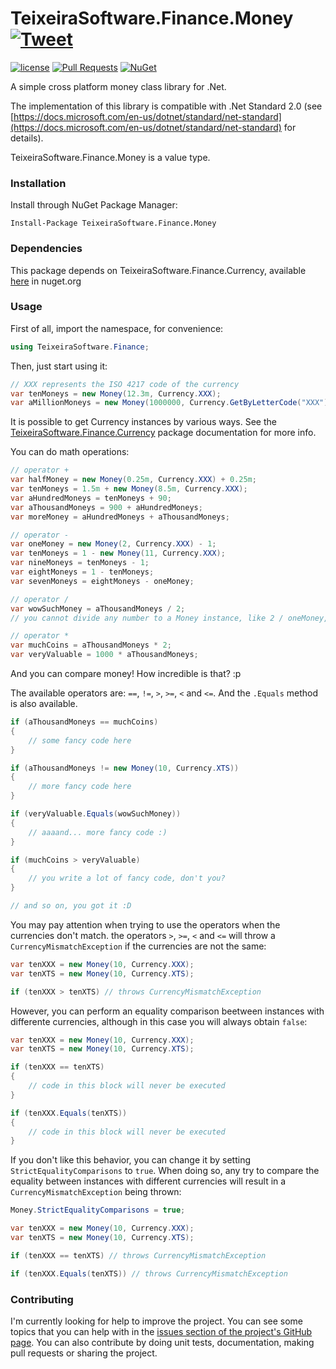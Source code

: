 # TeixeiraSoftware.Finance.Money [![Tweet](https://img.shields.io/twitter/url/http/shields.io.svg?style=social)](https://twitter.com/intent/tweet?text=A%20simple%20money%20class%20library&url=https://TeixeiraSoftware.github.io/TeixeiraSoftware.Finance.Money/&hashtags=money,finance,software,dotnet,crossplatform)

[![license](https://img.shields.io/github/license/mashape/apistatus.svg)](https://github.com/TeixeiraSoftware/TeixeiraSoftware.Finance.Money/blob/master/LICENSE)
[![Pull Requests](https://img.shields.io/badge/Pull%20Requests-Welcome-brightgreen.svg)](https://github.com/TeixeiraSoftware/TeixeiraSoftware.Finance.Money/blob/master/CONTRIBUTING.md)
[![NuGet](https://img.shields.io/nuget/dt/currency.svg)](https://www.nuget.org/packages/TeixeiraSoftware.Finance.Money/)

A simple cross platform money class library for .Net.

The implementation of this library is compatible with .Net Standard 2.0 (see [https://docs.microsoft.com/en-us/dotnet/standard/net-standard](https://docs.microsoft.com/en-us/dotnet/standard/net-standard) for details).

TeixeiraSoftware.Finance.Money is a value type.

### Installation

Install through NuGet Package Manager:
```
Install-Package TeixeiraSoftware.Finance.Money
```

### Dependencies

This package depends on TeixeiraSoftware.Finance.Currency, available [here](https://www.nuget.org/packages/TeixeiraSoftware.Finance.Money/) in nuget.org

### Usage
First of all, import the namespace, for convenience:
``` c#
using TeixeiraSoftware.Finance;
```

Then, just start using it:

``` c#
// XXX represents the ISO 4217 code of the currency
var tenMoneys = new Money(12.3m, Currency.XXX);
var aMillionMoneys = new Money(1000000, Currency.GetByLetterCode("XXX"));
```

It is possible to get Currency instances by various ways. See the [TeixeiraSoftware.Finance.Currency](https://TeixeiraSoftware.github.io/TeixeiraSoftware.Finance.Currency/) package documentation for more info.

You can do math operations:

``` c#
// operator +
var halfMoney = new Money(0.25m, Currency.XXX) + 0.25m;
var tenMoneys = 1.5m + new Money(8.5m, Currency.XXX);
var aHundredMoneys = tenMoneys + 90;
var aThousandMoneys = 900 + aHundredMoneys;
var moreMoney = aHundredMoneys + aThousandMoneys;

// operator -
var oneMoney = new Money(2, Currency.XXX) - 1;
var tenMoneys = 1 - new Money(11, Currency.XXX);
var nineMoneys = tenMoneys - 1;
var eightMoneys = 1 - tenMoneys;
var sevenMoneys = eightMoneys - oneMoney;

// operator /
var wowSuchMoney = aThousandMoneys / 2;
// you cannot divide any number to a Money instance, like 2 / oneMoney, because it makes no sense at all

// operator *
var muchCoins = aThousandMoneys * 2;
var veryValuable = 1000 * aThousandMoneys;
```

And you can compare money! How incredible is that? :p

The available operators are: `==`, `!=`, `>`, `>=`, `<` and `<=`. And the `.Equals` method is also available.

``` c#
if (aThousandMoneys == muchCoins)
{
    // some fancy code here
}

if (aThousandMoneys != new Money(10, Currency.XTS))
{
    // more fancy code here
}

if (veryValuable.Equals(wowSuchMoney))
{
    // aaaand... more fancy code :)
}

if (muchCoins > veryValuable)
{
    // you write a lot of fancy code, don't you?
}

// and so on, you got it :D
```

You may pay attention when trying to use the operators when the currencies don't match.
the operators `>`, `>=`, `<` and `<=` will throw a `CurrencyMismatchException` if the currencies are not the same:

``` c#
var tenXXX = new Money(10, Currency.XXX);
var tenXTS = new Money(10, Currency.XTS);

if (tenXXX > tenXTS) // throws CurrencyMismatchException
```

However, you can perform an equality comparison beetween instances with differente currencies, although in this case you will always obtain `false`:

``` c#
var tenXXX = new Money(10, Currency.XXX);
var tenXTS = new Money(10, Currency.XTS);

if (tenXXX == tenXTS)
{
    // code in this block will never be executed
}

if (tenXXX.Equals(tenXTS))
{
    // code in this block will never be executed
}
```

If you don't like this behavior, you can change it by setting `StrictEqualityComparisons` to `true`.
When doing so, any try to compare the equality between instances with different currencies will result in a `CurrencyMismatchException` being thrown:

``` c#
Money.StrictEqualityComparisons = true;

var tenXXX = new Money(10, Currency.XXX);
var tenXTS = new Money(10, Currency.XTS);

if (tenXXX == tenXTS) // throws CurrencyMismatchException

if (tenXXX.Equals(tenXTS)) // throws CurrencyMismatchException
```

### Contributing
I'm currently looking for help to improve the project. You can see some topics that you can help with in the [issues section of the project's GitHub page](https://github.com/TeixeiraSoftware/TeixeiraSoftware.Finance.Money/issues).
You can also contribute by doing unit tests, documentation, making pull requests or sharing the project.
